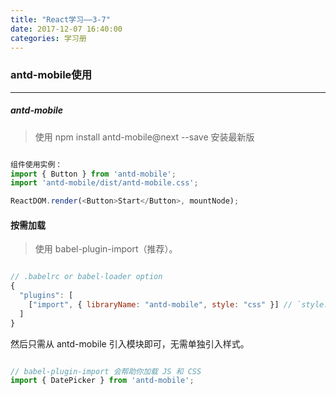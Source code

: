 ```yaml
---
title: "React学习——3-7"
date: 2017-12-07 16:40:00
categories: 学习册
---
```


### antd-mobile使用


<!-- more -->
---
##### antd-mobile
> 使用 npm install antd-mobile@next --save 安装最新版


``` Javascript

组件使用实例：
import { Button } from 'antd-mobile';
import 'antd-mobile/dist/antd-mobile.css';

ReactDOM.render(<Button>Start</Button>, mountNode);

```

#### 按需加载
> 使用 babel-plugin-import（推荐）。
>


``` Javascript

// .babelrc or babel-loader option
{
  "plugins": [
    ["import", { libraryName: "antd-mobile", style: "css" }] // `style: true` 会加载 less 文件
  ]
}

```

然后只需从 antd-mobile 引入模块即可，无需单独引入样式。

``` Javascript

// babel-plugin-import 会帮助你加载 JS 和 CSS
import { DatePicker } from 'antd-mobile';

```



